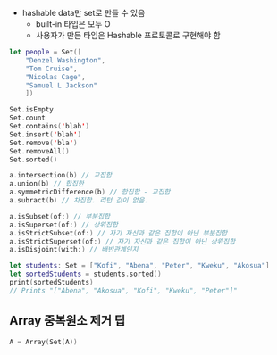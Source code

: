 ```toc
```
- hashable data만 set로 만들 수 있음
	- built-in 타입은 모두 O
	- 사용자가 만든 타입은 Hashable 프로토콜로 구현해야 함

```swift
let people = Set([
    "Denzel Washington",
    "Tom Cruise",
    "Nicolas Cage",
    "Samuel L Jackson"
    ])

Set.isEmpty
Set.count
Set.contains('blah')
Set.insert('blah')
Set.remove('bla')
Set.removeAll()
Set.sorted()

a.intersection(b) // 교집합
a.union(b) // 합집한
a.symmetricDifference(b) // 합집합 - 교집합
a.subract(b) // 차집합. 리턴 값이 없음.

a.isSubset(of:) // 부분집합
a.isSuperset(of:) // 상위집합
a.isStrictSubset(of:) // 자기 자신과 같은 집합이 아닌 부분집합
a.isStrictSuperset(of:) // 자기 자신과 같은 집합이 아닌 상위집합
a.isDisjoint(with:) // 배반관계인지
```

```swift
let students: Set = ["Kofi", "Abena", "Peter", "Kweku", "Akosua"]
let sortedStudents = students.sorted()
print(sortedStudents)
// Prints "["Abena", "Akosua", "Kofi", "Kweku", "Peter"]"
```

## Array 중복원소 제거 팁
```swift
A = Array(Set(A))
```